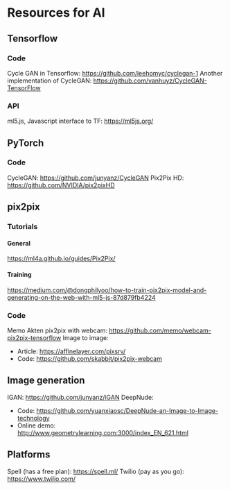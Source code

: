 # Resources for AI

## Tensorflow
### Code
Cycle GAN in Tensorflow: https://github.com/leehomyc/cyclegan-1
Another implementation of CycleGAN: https://github.com/vanhuyz/CycleGAN-TensorFlow

### API
ml5.js, Javascript interface to TF: https://ml5js.org/

## PyTorch
### Code
CycleGAN: https://github.com/junyanz/CycleGAN
Pix2Pix HD: https://github.com/NVIDIA/pix2pixHD




## pix2pix

### Tutorials
#### General
https://ml4a.github.io/guides/Pix2Pix/

#### Training
https://medium.com/@dongphilyoo/how-to-train-pix2pix-model-and-generating-on-the-web-with-ml5-js-87d879fb4224

### Code

Memo Akten pix2pix with webcam: https://github.com/memo/webcam-pix2pix-tensorflow
Image to image:
  * Article: https://affinelayer.com/pixsrv/
  * Code: https://github.com/skabbit/pix2pix-webcam




## Image generation

IGAN: https://github.com/junyanz/iGAN
DeepNude:
  * Code: https://github.com/yuanxiaosc/DeepNude-an-Image-to-Image-technology
  * Online demo: http://www.geometrylearning.com:3000/index_EN_621.html




## Platforms
Spell (has a free plan): https://spell.ml/
Twilio (pay as you go): https://www.twilio.com/
